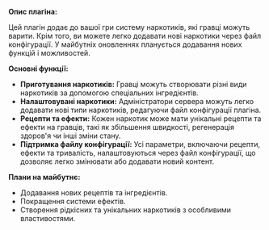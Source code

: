 

**Опис плагіна:**

Цей плагін додає до вашої гри систему наркотиків, які гравці можуть варити. Крім того, ви можете легко додавати нові наркотики через файл конфігурації. У майбутніх оновленнях планується додавання нових функцій і можливостей.

**Основні функції:**
- **Приготування наркотиків:** Гравці можуть створювати різні види наркотиків за допомогою спеціальних інгредієнтів.
- **Налаштовувані наркотики:** Адміністратори сервера можуть легко додавати нові типи наркотиків, редагуючи файл конфігурації плагіна.
- **Рецепти та ефекти:** Кожен наркотик може мати унікальні рецепти та ефекти на гравців, такі як збільшення швидкості, регенерація здоров'я чи інші зміни стану.
- **Підтримка файлу конфігурації:** Усі параметри, включаючи рецепти, ефекти та тривалість, налаштовуються через файл конфігурації, що дозволяє легко змінювати або додавати новий контент.

**Плани на майбутнє:**
- Додавання нових рецептів та інгредієнтів.
- Покращення системи ефектів.
- Створення рідкісних та унікальних наркотиків з особливими властивостями.
